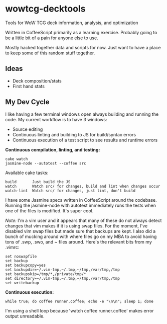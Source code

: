 wowtcg-decktools
================

Tools for WoW TCG deck information, analysis, and optimization

Written in CoffeeScript primarily as a learning exercise.  Probably going to be a little bit of a pain for anyone else
to use.

Mostly hacked together data and scripts for now.  Just want to have a place to keep some of this random stuff together.

Ideas
-----

- Deck composition/stats
- First hand stats

My Dev Cycle
------------

I like having a few terminal windows open always building and running the code.  My current workflow is to have 3
windows:

- Source editing
- Continuous linting and building to JS for build/syntax errors
- Continuous execution of a test script to see results and runtime errors

**Continuous compilation, linting, and testing:**

    cake watch
    jasmine-node --autotest --coffee src

Available cake tasks:

    build       Just build the JS
    watch       Watch src/ for changes, build and lint when changes occur
    watch-lint  Watch src/ for changes, just lint, don't build

I have some Jasmine specs written in CoffeeScript around the codebase.  Running the jasmine-node with autotest
immediately runs the tests when one of the files is modified.  It's super cool.

*Note:* I'm a vim user and it appears that many of these do not always detect changes that vim makes if it is using swap
files.  For the moment, I've disabled vim swap files but made sure that backups are kept.  I also did a bunch of mucking
around with where files go on my MBA to avoid having tons of .swp, .swo, and ~ files around.  Here's the relevant bits
from my .vimrc:

    set noswapfile
    set backup
    set backupcopy=yes
    set backupdir=~/.vim-tmp,~/.tmp,~/tmp,/var/tmp,/tmp
    set backupskip=/tmp/*,/private/tmp/*
    set directory=~/.vim-tmp,~/.tmp,~/tmp,/var/tmp,/tmp
    set writebackup

**Continuous execution:**

    while true; do coffee runner.coffee; echo -e "\n\n"; sleep 1; done

I'm using a shell loop because 'watch coffee runner.coffee' makes error output unreadable.
